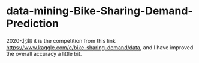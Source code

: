 # data-mining-Bike-Sharing-Demand-Prediction
2020-北邮
it is the competition from this link https://www.kaggle.com/c/bike-sharing-demand/data, 
and I have improved the overall accuracy a little bit.

